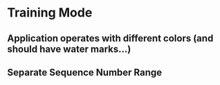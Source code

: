 # Training Mode

## Application operates with different colors (and should have water marks…)

## Separate Sequence Number Range

